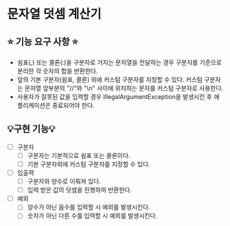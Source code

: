 # 문자열 덧셈 계산기

## ⭐ 기능 요구 사항 ⭐
- 쉼표(,) 또는 콜론(:)을 구분자로 가지는 문자열을 전달하는 경우 구분자를 기준으로 분리한 각 숫자의 합을 반환한다.
- 앞의 기본 구분자(쉼표, 콜론) 외에 커스텀 구분자를 지정할 수 있다. 커스텀 구분자는 문자열 앞부분의 "//"와 "\n" 사이에 위치하는 문자를 커스텀 구분자로 사용한다.
- 사용자가 잘못된 값을 입력할 경우 IllegalArgumentException을 발생시킨 후 애플리케이션은 종료되어야 한다.

## 💡구현 기능💡
- [ ] 구분자
  - [ ] 구분자는 기본적으로 쉼표 또는 콜론이다.
  - [ ] 기본 구분자외에 커스텀 구분자를 지정할 수 있다.  

- [ ] 입출력
  - [ ] 구분자와 양수로 이뤄져 있다.
  - [ ] 입력 받은 값의 덧셈을 진행하여 반환한다.

- [ ] 예외
  - [ ] 양수가 아닌 음수를 입력할 시 예외를 발생시킨다.
  - [ ] 숫자가 아닌 다른 수를 입력할 시 예외를 발생시킨다.

